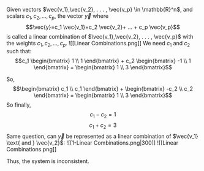 Given vectors $\vec{v_1},\vec{v_2}, . . . , \vec{v_p} \in \mathbb{R}^n$, and scalars $c_1, c_2, . . . , c_p,$ the vector $\vec{y}$ where
$$\vec{y}=c_1 \vec{v_1}+c_2 \vec{v_2}+ ... + c_p \vec{v_p}$$
is called a linear combination of $\vec{v_1},\vec{v_2}, . . . , \vec{v_p}$ with the weights $c_1, c_2, . . . , c_p.$ 
![[Linear Combinations.png]]
We need $c_1 \text{ and } c_2$ such that:
$$c_1  \begin{bmatrix} 1 \\ 1 \end{bmatrix}  + c_2  \begin{bmatrix} -1 \\ 1 \end{bmatrix} = \begin{bmatrix} 1 \\ 3 \end{bmatrix}$$

So, 
$$\begin{bmatrix} c_1   \\ c_1   \end{bmatrix}  +  \begin{bmatrix} -c_2  \\ c_2  \end{bmatrix} = \begin{bmatrix} 1 \\ 3 \end{bmatrix}$$
So finally, 
$$
{c_1 - c_2 =1}$$$$
{c_1+c_2=3}
$$
Same question, can $\vec{y}$ be represented as a linear combination of $\vec{v_1} \text{ and } \vec{v_2}$:
![[1-Linear Combinations.png|300]]
![[Linear Combinations.png]]

Thus, the system is inconsistent.
